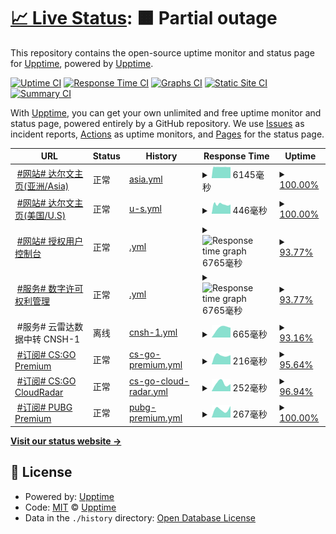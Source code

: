 # [📈 Live Status](https://status.darwin.hk): <!--live status--> **🟧 Partial outage**

This repository contains the open-source uptime monitor and status page for [Upptime](https://upptime.js.org), powered by [Upptime](https://github.com/upptime/upptime).

[![Uptime CI](https://github.com/darwinhk/status/workflows/Uptime%20CI/badge.svg)](https://github.com/darwinhk/status/actions?query=workflow%3A%22Uptime+CI%22)
[![Response Time CI](https://github.com/darwinhk/status/workflows/Response%20Time%20CI/badge.svg)](https://github.com/darwinhk/status/actions?query=workflow%3A%22Response+Time+CI%22)
[![Graphs CI](https://github.com/darwinhk/status/workflows/Graphs%20CI/badge.svg)](https://github.com/darwinhk/status/actions?query=workflow%3A%22Graphs+CI%22)
[![Static Site CI](https://github.com/darwinhk/status/workflows/Static%20Site%20CI/badge.svg)](https://github.com/darwinhk/status/actions?query=workflow%3A%22Static+Site+CI%22)
[![Summary CI](https://github.com/darwinhk/status/workflows/Summary%20CI/badge.svg)](https://github.com/darwinhk/status/actions?query=workflow%3A%22Summary+CI%22)

With [Upptime](https://upptime.js.org), you can get your own unlimited and free uptime monitor and status page, powered entirely by a GitHub repository. We use [Issues](https://github.com/upptime/upptime/issues) as incident reports, [Actions](https://github.com/darwinhk/status/actions) as uptime monitors, and [Pages](https://status.darwin.hk) for the status page.

<!--start: status pages-->
<!-- This summary is generated by Upptime (https://github.com/upptime/upptime) -->
<!-- Do not edit this manually, your changes will be overwritten -->
<!-- prettier-ignore -->
| URL | Status | History | Response Time | Uptime |
| --- | ------ | ------- | ------------- | ------ |
| <img alt="" src="https://favicons.githubusercontent.com/www.darwin.hk" height="13"> [#网站# 达尔文主页(亚洲/Asia)](https://www.darwin.hk) | 正常 | [asia.yml](https://github.com/darwinhk/status/commits/HEAD/history/asia.yml) | <details><summary><img alt="Response time graph" src="./graphs/asia/response-time-week.png" height="20"> 6145毫秒</summary><br><a href="https://status.darwin.hk/history/asia"><img alt="Response time 6145" src="https://img.shields.io/endpoint?url=https%3A%2F%2Fraw.githubusercontent.com%2Fdarwinhk%2Fstatus%2FHEAD%2Fapi%2Fasia%2Fresponse-time.json"></a><br><a href="https://status.darwin.hk/history/asia"><img alt="24-hour response time 6129" src="https://img.shields.io/endpoint?url=https%3A%2F%2Fraw.githubusercontent.com%2Fdarwinhk%2Fstatus%2FHEAD%2Fapi%2Fasia%2Fresponse-time-day.json"></a><br><a href="https://status.darwin.hk/history/asia"><img alt="7-day response time 6145" src="https://img.shields.io/endpoint?url=https%3A%2F%2Fraw.githubusercontent.com%2Fdarwinhk%2Fstatus%2FHEAD%2Fapi%2Fasia%2Fresponse-time-week.json"></a><br><a href="https://status.darwin.hk/history/asia"><img alt="30-day response time 6145" src="https://img.shields.io/endpoint?url=https%3A%2F%2Fraw.githubusercontent.com%2Fdarwinhk%2Fstatus%2FHEAD%2Fapi%2Fasia%2Fresponse-time-month.json"></a><br><a href="https://status.darwin.hk/history/asia"><img alt="1-year response time 6145" src="https://img.shields.io/endpoint?url=https%3A%2F%2Fraw.githubusercontent.com%2Fdarwinhk%2Fstatus%2FHEAD%2Fapi%2Fasia%2Fresponse-time-year.json"></a></details> | <details><summary><a href="https://status.darwin.hk/history/asia">100.00%</a></summary><a href="https://status.darwin.hk/history/asia"><img alt="All-time uptime 100.00%" src="https://img.shields.io/endpoint?url=https%3A%2F%2Fraw.githubusercontent.com%2Fdarwinhk%2Fstatus%2FHEAD%2Fapi%2Fasia%2Fuptime.json"></a><br><a href="https://status.darwin.hk/history/asia"><img alt="24-hour uptime 100.00%" src="https://img.shields.io/endpoint?url=https%3A%2F%2Fraw.githubusercontent.com%2Fdarwinhk%2Fstatus%2FHEAD%2Fapi%2Fasia%2Fuptime-day.json"></a><br><a href="https://status.darwin.hk/history/asia"><img alt="7-day uptime 100.00%" src="https://img.shields.io/endpoint?url=https%3A%2F%2Fraw.githubusercontent.com%2Fdarwinhk%2Fstatus%2FHEAD%2Fapi%2Fasia%2Fuptime-week.json"></a><br><a href="https://status.darwin.hk/history/asia"><img alt="30-day uptime 100.00%" src="https://img.shields.io/endpoint?url=https%3A%2F%2Fraw.githubusercontent.com%2Fdarwinhk%2Fstatus%2FHEAD%2Fapi%2Fasia%2Fuptime-month.json"></a><br><a href="https://status.darwin.hk/history/asia"><img alt="1-year uptime 100.00%" src="https://img.shields.io/endpoint?url=https%3A%2F%2Fraw.githubusercontent.com%2Fdarwinhk%2Fstatus%2FHEAD%2Fapi%2Fasia%2Fuptime-year.json"></a></details>
| <img alt="" src="https://favicons.githubusercontent.com/darwin.hk" height="13"> [#网站# 达尔文主页(美国/U.S)](https://darwin.hk) | 正常 | [u-s.yml](https://github.com/darwinhk/status/commits/HEAD/history/u-s.yml) | <details><summary><img alt="Response time graph" src="./graphs/u-s/response-time-week.png" height="20"> 446毫秒</summary><br><a href="https://status.darwin.hk/history/u-s"><img alt="Response time 446" src="https://img.shields.io/endpoint?url=https%3A%2F%2Fraw.githubusercontent.com%2Fdarwinhk%2Fstatus%2FHEAD%2Fapi%2Fu-s%2Fresponse-time.json"></a><br><a href="https://status.darwin.hk/history/u-s"><img alt="24-hour response time 446" src="https://img.shields.io/endpoint?url=https%3A%2F%2Fraw.githubusercontent.com%2Fdarwinhk%2Fstatus%2FHEAD%2Fapi%2Fu-s%2Fresponse-time-day.json"></a><br><a href="https://status.darwin.hk/history/u-s"><img alt="7-day response time 446" src="https://img.shields.io/endpoint?url=https%3A%2F%2Fraw.githubusercontent.com%2Fdarwinhk%2Fstatus%2FHEAD%2Fapi%2Fu-s%2Fresponse-time-week.json"></a><br><a href="https://status.darwin.hk/history/u-s"><img alt="30-day response time 446" src="https://img.shields.io/endpoint?url=https%3A%2F%2Fraw.githubusercontent.com%2Fdarwinhk%2Fstatus%2FHEAD%2Fapi%2Fu-s%2Fresponse-time-month.json"></a><br><a href="https://status.darwin.hk/history/u-s"><img alt="1-year response time 446" src="https://img.shields.io/endpoint?url=https%3A%2F%2Fraw.githubusercontent.com%2Fdarwinhk%2Fstatus%2FHEAD%2Fapi%2Fu-s%2Fresponse-time-year.json"></a></details> | <details><summary><a href="https://status.darwin.hk/history/u-s">100.00%</a></summary><a href="https://status.darwin.hk/history/u-s"><img alt="All-time uptime 100.00%" src="https://img.shields.io/endpoint?url=https%3A%2F%2Fraw.githubusercontent.com%2Fdarwinhk%2Fstatus%2FHEAD%2Fapi%2Fu-s%2Fuptime.json"></a><br><a href="https://status.darwin.hk/history/u-s"><img alt="24-hour uptime 100.00%" src="https://img.shields.io/endpoint?url=https%3A%2F%2Fraw.githubusercontent.com%2Fdarwinhk%2Fstatus%2FHEAD%2Fapi%2Fu-s%2Fuptime-day.json"></a><br><a href="https://status.darwin.hk/history/u-s"><img alt="7-day uptime 100.00%" src="https://img.shields.io/endpoint?url=https%3A%2F%2Fraw.githubusercontent.com%2Fdarwinhk%2Fstatus%2FHEAD%2Fapi%2Fu-s%2Fuptime-week.json"></a><br><a href="https://status.darwin.hk/history/u-s"><img alt="30-day uptime 100.00%" src="https://img.shields.io/endpoint?url=https%3A%2F%2Fraw.githubusercontent.com%2Fdarwinhk%2Fstatus%2FHEAD%2Fapi%2Fu-s%2Fuptime-month.json"></a><br><a href="https://status.darwin.hk/history/u-s"><img alt="1-year uptime 100.00%" src="https://img.shields.io/endpoint?url=https%3A%2F%2Fraw.githubusercontent.com%2Fdarwinhk%2Fstatus%2FHEAD%2Fapi%2Fu-s%2Fuptime-year.json"></a></details>
| <img alt="" src="https://favicons.githubusercontent.com/dash.darwin.hk" height="13"> [#网站# 授权用户控制台](https://dash.darwin.hk) | 正常 | [.yml](https://github.com/darwinhk/status/commits/HEAD/history/.yml) | <details><summary><img alt="Response time graph" src="./graphs//response-time-week.png" height="20"> 6765毫秒</summary><br><a href="https://status.darwin.hk/history/"><img alt="Response time 6765" src="https://img.shields.io/endpoint?url=https%3A%2F%2Fraw.githubusercontent.com%2Fdarwinhk%2Fstatus%2FHEAD%2Fapi%2F%2Fresponse-time.json"></a><br><a href="https://status.darwin.hk/history/"><img alt="24-hour response time 6891" src="https://img.shields.io/endpoint?url=https%3A%2F%2Fraw.githubusercontent.com%2Fdarwinhk%2Fstatus%2FHEAD%2Fapi%2F%2Fresponse-time-day.json"></a><br><a href="https://status.darwin.hk/history/"><img alt="7-day response time 6765" src="https://img.shields.io/endpoint?url=https%3A%2F%2Fraw.githubusercontent.com%2Fdarwinhk%2Fstatus%2FHEAD%2Fapi%2F%2Fresponse-time-week.json"></a><br><a href="https://status.darwin.hk/history/"><img alt="30-day response time 6765" src="https://img.shields.io/endpoint?url=https%3A%2F%2Fraw.githubusercontent.com%2Fdarwinhk%2Fstatus%2FHEAD%2Fapi%2F%2Fresponse-time-month.json"></a><br><a href="https://status.darwin.hk/history/"><img alt="1-year response time 6765" src="https://img.shields.io/endpoint?url=https%3A%2F%2Fraw.githubusercontent.com%2Fdarwinhk%2Fstatus%2FHEAD%2Fapi%2F%2Fresponse-time-year.json"></a></details> | <details><summary><a href="https://status.darwin.hk/history/">93.77%</a></summary><a href="https://status.darwin.hk/history/"><img alt="All-time uptime 93.77%" src="https://img.shields.io/endpoint?url=https%3A%2F%2Fraw.githubusercontent.com%2Fdarwinhk%2Fstatus%2FHEAD%2Fapi%2F%2Fuptime.json"></a><br><a href="https://status.darwin.hk/history/"><img alt="24-hour uptime 90.97%" src="https://img.shields.io/endpoint?url=https%3A%2F%2Fraw.githubusercontent.com%2Fdarwinhk%2Fstatus%2FHEAD%2Fapi%2F%2Fuptime-day.json"></a><br><a href="https://status.darwin.hk/history/"><img alt="7-day uptime 93.77%" src="https://img.shields.io/endpoint?url=https%3A%2F%2Fraw.githubusercontent.com%2Fdarwinhk%2Fstatus%2FHEAD%2Fapi%2F%2Fuptime-week.json"></a><br><a href="https://status.darwin.hk/history/"><img alt="30-day uptime 93.77%" src="https://img.shields.io/endpoint?url=https%3A%2F%2Fraw.githubusercontent.com%2Fdarwinhk%2Fstatus%2FHEAD%2Fapi%2F%2Fuptime-month.json"></a><br><a href="https://status.darwin.hk/history/"><img alt="1-year uptime 93.77%" src="https://img.shields.io/endpoint?url=https%3A%2F%2Fraw.githubusercontent.com%2Fdarwinhk%2Fstatus%2FHEAD%2Fapi%2F%2Fuptime-year.json"></a></details>
| <img alt="" src="https://favicons.githubusercontent.com/account.darwin.hk" height="13"> [#服务# 数字许可权利管理](https://account.darwin.hk) | 正常 | [.yml](https://github.com/darwinhk/status/commits/HEAD/history/.yml) | <details><summary><img alt="Response time graph" src="./graphs//response-time-week.png" height="20"> 6765毫秒</summary><br><a href="https://status.darwin.hk/history/"><img alt="Response time 6765" src="https://img.shields.io/endpoint?url=https%3A%2F%2Fraw.githubusercontent.com%2Fdarwinhk%2Fstatus%2FHEAD%2Fapi%2F%2Fresponse-time.json"></a><br><a href="https://status.darwin.hk/history/"><img alt="24-hour response time 6891" src="https://img.shields.io/endpoint?url=https%3A%2F%2Fraw.githubusercontent.com%2Fdarwinhk%2Fstatus%2FHEAD%2Fapi%2F%2Fresponse-time-day.json"></a><br><a href="https://status.darwin.hk/history/"><img alt="7-day response time 6765" src="https://img.shields.io/endpoint?url=https%3A%2F%2Fraw.githubusercontent.com%2Fdarwinhk%2Fstatus%2FHEAD%2Fapi%2F%2Fresponse-time-week.json"></a><br><a href="https://status.darwin.hk/history/"><img alt="30-day response time 6765" src="https://img.shields.io/endpoint?url=https%3A%2F%2Fraw.githubusercontent.com%2Fdarwinhk%2Fstatus%2FHEAD%2Fapi%2F%2Fresponse-time-month.json"></a><br><a href="https://status.darwin.hk/history/"><img alt="1-year response time 6765" src="https://img.shields.io/endpoint?url=https%3A%2F%2Fraw.githubusercontent.com%2Fdarwinhk%2Fstatus%2FHEAD%2Fapi%2F%2Fresponse-time-year.json"></a></details> | <details><summary><a href="https://status.darwin.hk/history/">93.77%</a></summary><a href="https://status.darwin.hk/history/"><img alt="All-time uptime 93.77%" src="https://img.shields.io/endpoint?url=https%3A%2F%2Fraw.githubusercontent.com%2Fdarwinhk%2Fstatus%2FHEAD%2Fapi%2F%2Fuptime.json"></a><br><a href="https://status.darwin.hk/history/"><img alt="24-hour uptime 90.97%" src="https://img.shields.io/endpoint?url=https%3A%2F%2Fraw.githubusercontent.com%2Fdarwinhk%2Fstatus%2FHEAD%2Fapi%2F%2Fuptime-day.json"></a><br><a href="https://status.darwin.hk/history/"><img alt="7-day uptime 93.77%" src="https://img.shields.io/endpoint?url=https%3A%2F%2Fraw.githubusercontent.com%2Fdarwinhk%2Fstatus%2FHEAD%2Fapi%2F%2Fuptime-week.json"></a><br><a href="https://status.darwin.hk/history/"><img alt="30-day uptime 93.77%" src="https://img.shields.io/endpoint?url=https%3A%2F%2Fraw.githubusercontent.com%2Fdarwinhk%2Fstatus%2FHEAD%2Fapi%2F%2Fuptime-month.json"></a><br><a href="https://status.darwin.hk/history/"><img alt="1-year uptime 93.77%" src="https://img.shields.io/endpoint?url=https%3A%2F%2Fraw.githubusercontent.com%2Fdarwinhk%2Fstatus%2FHEAD%2Fapi%2F%2Fuptime-year.json"></a></details>
| <img alt="" src="https://favicons.githubusercontent.com/null" height="13"> #服务# 云雷达数据中转 CNSH-1 | 离线 | [cnsh-1.yml](https://github.com/darwinhk/status/commits/HEAD/history/cnsh-1.yml) | <details><summary><img alt="Response time graph" src="./graphs/cnsh-1/response-time-week.png" height="20"> 665毫秒</summary><br><a href="https://status.darwin.hk/history/cnsh-1"><img alt="Response time 665" src="https://img.shields.io/endpoint?url=https%3A%2F%2Fraw.githubusercontent.com%2Fdarwinhk%2Fstatus%2FHEAD%2Fapi%2Fcnsh-1%2Fresponse-time.json"></a><br><a href="https://status.darwin.hk/history/cnsh-1"><img alt="24-hour response time 665" src="https://img.shields.io/endpoint?url=https%3A%2F%2Fraw.githubusercontent.com%2Fdarwinhk%2Fstatus%2FHEAD%2Fapi%2Fcnsh-1%2Fresponse-time-day.json"></a><br><a href="https://status.darwin.hk/history/cnsh-1"><img alt="7-day response time 665" src="https://img.shields.io/endpoint?url=https%3A%2F%2Fraw.githubusercontent.com%2Fdarwinhk%2Fstatus%2FHEAD%2Fapi%2Fcnsh-1%2Fresponse-time-week.json"></a><br><a href="https://status.darwin.hk/history/cnsh-1"><img alt="30-day response time 665" src="https://img.shields.io/endpoint?url=https%3A%2F%2Fraw.githubusercontent.com%2Fdarwinhk%2Fstatus%2FHEAD%2Fapi%2Fcnsh-1%2Fresponse-time-month.json"></a><br><a href="https://status.darwin.hk/history/cnsh-1"><img alt="1-year response time 665" src="https://img.shields.io/endpoint?url=https%3A%2F%2Fraw.githubusercontent.com%2Fdarwinhk%2Fstatus%2FHEAD%2Fapi%2Fcnsh-1%2Fresponse-time-year.json"></a></details> | <details><summary><a href="https://status.darwin.hk/history/cnsh-1">93.16%</a></summary><a href="https://status.darwin.hk/history/cnsh-1"><img alt="All-time uptime 93.16%" src="https://img.shields.io/endpoint?url=https%3A%2F%2Fraw.githubusercontent.com%2Fdarwinhk%2Fstatus%2FHEAD%2Fapi%2Fcnsh-1%2Fuptime.json"></a><br><a href="https://status.darwin.hk/history/cnsh-1"><img alt="24-hour uptime 93.16%" src="https://img.shields.io/endpoint?url=https%3A%2F%2Fraw.githubusercontent.com%2Fdarwinhk%2Fstatus%2FHEAD%2Fapi%2Fcnsh-1%2Fuptime-day.json"></a><br><a href="https://status.darwin.hk/history/cnsh-1"><img alt="7-day uptime 93.16%" src="https://img.shields.io/endpoint?url=https%3A%2F%2Fraw.githubusercontent.com%2Fdarwinhk%2Fstatus%2FHEAD%2Fapi%2Fcnsh-1%2Fuptime-week.json"></a><br><a href="https://status.darwin.hk/history/cnsh-1"><img alt="30-day uptime 93.16%" src="https://img.shields.io/endpoint?url=https%3A%2F%2Fraw.githubusercontent.com%2Fdarwinhk%2Fstatus%2FHEAD%2Fapi%2Fcnsh-1%2Fuptime-month.json"></a><br><a href="https://status.darwin.hk/history/cnsh-1"><img alt="1-year uptime 93.16%" src="https://img.shields.io/endpoint?url=https%3A%2F%2Fraw.githubusercontent.com%2Fdarwinhk%2Fstatus%2FHEAD%2Fapi%2Fcnsh-1%2Fuptime-year.json"></a></details>
| <img alt="" src="https://favicons.githubusercontent.com/prd-status-csgo-premium.check.darwin.hk" height="13"> [#订阅# CS:GO Premium](https://prd-status-csgo-premium.check.darwin.hk) | 正常 | [cs-go-premium.yml](https://github.com/darwinhk/status/commits/HEAD/history/cs-go-premium.yml) | <details><summary><img alt="Response time graph" src="./graphs/cs-go-premium/response-time-week.png" height="20"> 216毫秒</summary><br><a href="https://status.darwin.hk/history/cs-go-premium"><img alt="Response time 216" src="https://img.shields.io/endpoint?url=https%3A%2F%2Fraw.githubusercontent.com%2Fdarwinhk%2Fstatus%2FHEAD%2Fapi%2Fcs-go-premium%2Fresponse-time.json"></a><br><a href="https://status.darwin.hk/history/cs-go-premium"><img alt="24-hour response time 216" src="https://img.shields.io/endpoint?url=https%3A%2F%2Fraw.githubusercontent.com%2Fdarwinhk%2Fstatus%2FHEAD%2Fapi%2Fcs-go-premium%2Fresponse-time-day.json"></a><br><a href="https://status.darwin.hk/history/cs-go-premium"><img alt="7-day response time 216" src="https://img.shields.io/endpoint?url=https%3A%2F%2Fraw.githubusercontent.com%2Fdarwinhk%2Fstatus%2FHEAD%2Fapi%2Fcs-go-premium%2Fresponse-time-week.json"></a><br><a href="https://status.darwin.hk/history/cs-go-premium"><img alt="30-day response time 216" src="https://img.shields.io/endpoint?url=https%3A%2F%2Fraw.githubusercontent.com%2Fdarwinhk%2Fstatus%2FHEAD%2Fapi%2Fcs-go-premium%2Fresponse-time-month.json"></a><br><a href="https://status.darwin.hk/history/cs-go-premium"><img alt="1-year response time 216" src="https://img.shields.io/endpoint?url=https%3A%2F%2Fraw.githubusercontent.com%2Fdarwinhk%2Fstatus%2FHEAD%2Fapi%2Fcs-go-premium%2Fresponse-time-year.json"></a></details> | <details><summary><a href="https://status.darwin.hk/history/cs-go-premium">95.64%</a></summary><a href="https://status.darwin.hk/history/cs-go-premium"><img alt="All-time uptime 95.64%" src="https://img.shields.io/endpoint?url=https%3A%2F%2Fraw.githubusercontent.com%2Fdarwinhk%2Fstatus%2FHEAD%2Fapi%2Fcs-go-premium%2Fuptime.json"></a><br><a href="https://status.darwin.hk/history/cs-go-premium"><img alt="24-hour uptime 95.64%" src="https://img.shields.io/endpoint?url=https%3A%2F%2Fraw.githubusercontent.com%2Fdarwinhk%2Fstatus%2FHEAD%2Fapi%2Fcs-go-premium%2Fuptime-day.json"></a><br><a href="https://status.darwin.hk/history/cs-go-premium"><img alt="7-day uptime 95.64%" src="https://img.shields.io/endpoint?url=https%3A%2F%2Fraw.githubusercontent.com%2Fdarwinhk%2Fstatus%2FHEAD%2Fapi%2Fcs-go-premium%2Fuptime-week.json"></a><br><a href="https://status.darwin.hk/history/cs-go-premium"><img alt="30-day uptime 95.64%" src="https://img.shields.io/endpoint?url=https%3A%2F%2Fraw.githubusercontent.com%2Fdarwinhk%2Fstatus%2FHEAD%2Fapi%2Fcs-go-premium%2Fuptime-month.json"></a><br><a href="https://status.darwin.hk/history/cs-go-premium"><img alt="1-year uptime 95.64%" src="https://img.shields.io/endpoint?url=https%3A%2F%2Fraw.githubusercontent.com%2Fdarwinhk%2Fstatus%2FHEAD%2Fapi%2Fcs-go-premium%2Fuptime-year.json"></a></details>
| <img alt="" src="https://favicons.githubusercontent.com/prd-status-csgo-cloudradar.check.darwin.hk" height="13"> [#订阅# CS:GO CloudRadar](https://prd-status-csgo-cloudradar.check.darwin.hk) | 正常 | [cs-go-cloud-radar.yml](https://github.com/darwinhk/status/commits/HEAD/history/cs-go-cloud-radar.yml) | <details><summary><img alt="Response time graph" src="./graphs/cs-go-cloud-radar/response-time-week.png" height="20"> 252毫秒</summary><br><a href="https://status.darwin.hk/history/cs-go-cloud-radar"><img alt="Response time 252" src="https://img.shields.io/endpoint?url=https%3A%2F%2Fraw.githubusercontent.com%2Fdarwinhk%2Fstatus%2FHEAD%2Fapi%2Fcs-go-cloud-radar%2Fresponse-time.json"></a><br><a href="https://status.darwin.hk/history/cs-go-cloud-radar"><img alt="24-hour response time 252" src="https://img.shields.io/endpoint?url=https%3A%2F%2Fraw.githubusercontent.com%2Fdarwinhk%2Fstatus%2FHEAD%2Fapi%2Fcs-go-cloud-radar%2Fresponse-time-day.json"></a><br><a href="https://status.darwin.hk/history/cs-go-cloud-radar"><img alt="7-day response time 252" src="https://img.shields.io/endpoint?url=https%3A%2F%2Fraw.githubusercontent.com%2Fdarwinhk%2Fstatus%2FHEAD%2Fapi%2Fcs-go-cloud-radar%2Fresponse-time-week.json"></a><br><a href="https://status.darwin.hk/history/cs-go-cloud-radar"><img alt="30-day response time 252" src="https://img.shields.io/endpoint?url=https%3A%2F%2Fraw.githubusercontent.com%2Fdarwinhk%2Fstatus%2FHEAD%2Fapi%2Fcs-go-cloud-radar%2Fresponse-time-month.json"></a><br><a href="https://status.darwin.hk/history/cs-go-cloud-radar"><img alt="1-year response time 252" src="https://img.shields.io/endpoint?url=https%3A%2F%2Fraw.githubusercontent.com%2Fdarwinhk%2Fstatus%2FHEAD%2Fapi%2Fcs-go-cloud-radar%2Fresponse-time-year.json"></a></details> | <details><summary><a href="https://status.darwin.hk/history/cs-go-cloud-radar">96.94%</a></summary><a href="https://status.darwin.hk/history/cs-go-cloud-radar"><img alt="All-time uptime 96.94%" src="https://img.shields.io/endpoint?url=https%3A%2F%2Fraw.githubusercontent.com%2Fdarwinhk%2Fstatus%2FHEAD%2Fapi%2Fcs-go-cloud-radar%2Fuptime.json"></a><br><a href="https://status.darwin.hk/history/cs-go-cloud-radar"><img alt="24-hour uptime 96.94%" src="https://img.shields.io/endpoint?url=https%3A%2F%2Fraw.githubusercontent.com%2Fdarwinhk%2Fstatus%2FHEAD%2Fapi%2Fcs-go-cloud-radar%2Fuptime-day.json"></a><br><a href="https://status.darwin.hk/history/cs-go-cloud-radar"><img alt="7-day uptime 96.94%" src="https://img.shields.io/endpoint?url=https%3A%2F%2Fraw.githubusercontent.com%2Fdarwinhk%2Fstatus%2FHEAD%2Fapi%2Fcs-go-cloud-radar%2Fuptime-week.json"></a><br><a href="https://status.darwin.hk/history/cs-go-cloud-radar"><img alt="30-day uptime 96.94%" src="https://img.shields.io/endpoint?url=https%3A%2F%2Fraw.githubusercontent.com%2Fdarwinhk%2Fstatus%2FHEAD%2Fapi%2Fcs-go-cloud-radar%2Fuptime-month.json"></a><br><a href="https://status.darwin.hk/history/cs-go-cloud-radar"><img alt="1-year uptime 96.94%" src="https://img.shields.io/endpoint?url=https%3A%2F%2Fraw.githubusercontent.com%2Fdarwinhk%2Fstatus%2FHEAD%2Fapi%2Fcs-go-cloud-radar%2Fuptime-year.json"></a></details>
| <img alt="" src="https://favicons.githubusercontent.com/prd-status-pubg-premium.check.darwin.hk" height="13"> [#订阅# PUBG Premium](https://prd-status-pubg-premium.check.darwin.hk) | 正常 | [pubg-premium.yml](https://github.com/darwinhk/status/commits/HEAD/history/pubg-premium.yml) | <details><summary><img alt="Response time graph" src="./graphs/pubg-premium/response-time-week.png" height="20"> 267毫秒</summary><br><a href="https://status.darwin.hk/history/pubg-premium"><img alt="Response time 267" src="https://img.shields.io/endpoint?url=https%3A%2F%2Fraw.githubusercontent.com%2Fdarwinhk%2Fstatus%2FHEAD%2Fapi%2Fpubg-premium%2Fresponse-time.json"></a><br><a href="https://status.darwin.hk/history/pubg-premium"><img alt="24-hour response time 267" src="https://img.shields.io/endpoint?url=https%3A%2F%2Fraw.githubusercontent.com%2Fdarwinhk%2Fstatus%2FHEAD%2Fapi%2Fpubg-premium%2Fresponse-time-day.json"></a><br><a href="https://status.darwin.hk/history/pubg-premium"><img alt="7-day response time 267" src="https://img.shields.io/endpoint?url=https%3A%2F%2Fraw.githubusercontent.com%2Fdarwinhk%2Fstatus%2FHEAD%2Fapi%2Fpubg-premium%2Fresponse-time-week.json"></a><br><a href="https://status.darwin.hk/history/pubg-premium"><img alt="30-day response time 267" src="https://img.shields.io/endpoint?url=https%3A%2F%2Fraw.githubusercontent.com%2Fdarwinhk%2Fstatus%2FHEAD%2Fapi%2Fpubg-premium%2Fresponse-time-month.json"></a><br><a href="https://status.darwin.hk/history/pubg-premium"><img alt="1-year response time 267" src="https://img.shields.io/endpoint?url=https%3A%2F%2Fraw.githubusercontent.com%2Fdarwinhk%2Fstatus%2FHEAD%2Fapi%2Fpubg-premium%2Fresponse-time-year.json"></a></details> | <details><summary><a href="https://status.darwin.hk/history/pubg-premium">100.00%</a></summary><a href="https://status.darwin.hk/history/pubg-premium"><img alt="All-time uptime 100.00%" src="https://img.shields.io/endpoint?url=https%3A%2F%2Fraw.githubusercontent.com%2Fdarwinhk%2Fstatus%2FHEAD%2Fapi%2Fpubg-premium%2Fuptime.json"></a><br><a href="https://status.darwin.hk/history/pubg-premium"><img alt="24-hour uptime 100.00%" src="https://img.shields.io/endpoint?url=https%3A%2F%2Fraw.githubusercontent.com%2Fdarwinhk%2Fstatus%2FHEAD%2Fapi%2Fpubg-premium%2Fuptime-day.json"></a><br><a href="https://status.darwin.hk/history/pubg-premium"><img alt="7-day uptime 100.00%" src="https://img.shields.io/endpoint?url=https%3A%2F%2Fraw.githubusercontent.com%2Fdarwinhk%2Fstatus%2FHEAD%2Fapi%2Fpubg-premium%2Fuptime-week.json"></a><br><a href="https://status.darwin.hk/history/pubg-premium"><img alt="30-day uptime 100.00%" src="https://img.shields.io/endpoint?url=https%3A%2F%2Fraw.githubusercontent.com%2Fdarwinhk%2Fstatus%2FHEAD%2Fapi%2Fpubg-premium%2Fuptime-month.json"></a><br><a href="https://status.darwin.hk/history/pubg-premium"><img alt="1-year uptime 100.00%" src="https://img.shields.io/endpoint?url=https%3A%2F%2Fraw.githubusercontent.com%2Fdarwinhk%2Fstatus%2FHEAD%2Fapi%2Fpubg-premium%2Fuptime-year.json"></a></details>

<!--end: status pages-->

[**Visit our status website →**](https://status.darwin.hk)

## 📄 License

- Powered by: [Upptime](https://github.com/upptime/upptime)
- Code: [MIT](./LICENSE) © [Upptime](https://upptime.js.org)
- Data in the `./history` directory: [Open Database License](https://opendatacommons.org/licenses/odbl/1-0/)
